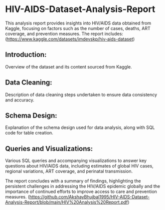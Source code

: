 # HIV-AIDS-Dataset-Analysis-Report
 
This analysis report provides insights into HIV/AIDS data obtained from Kaggle, focusing on factors such as the number of cases, deaths, ART coverage, and prevention measures. The report includes:
(https://www.kaggle.com/datasets/imdevskp/hiv-aids-dataset)

## Introduction: 
Overview of the dataset and its content sourced from Kaggle.

## Data Cleaning: 
Description of data cleaning steps undertaken to ensure data consistency and accuracy.

## Schema Design: 
Explanation of the schema design used for data analysis, along with SQL code for table creation.

## Queries and Visualizations: 
Various SQL queries and accompanying visualizations to answer key questions about HIV/AIDS data, including estimates of global HIV cases, regional variations, ART coverage, and perinatal transmission.

The report concludes with a summary of findings, highlighting the persistent challenges in addressing the HIV/AIDS epidemic globally and the importance of continued efforts to improve access to care and prevention measures.
(https://github.com/AkshayBhujbal1995/HIV-AIDS-Dataset-Analysis-Report/blob/main/HIV%20Analysis%20Report.pdf)
